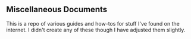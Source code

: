 ## Miscellaneous Documents

This is a repo of various guides and how-tos for stuff I've found on the internet. I didn't create any of these though I have adjusted them slightly.
